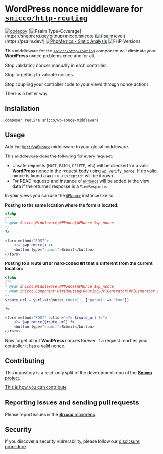 # WordPress nonce middleware for [`snicco/http-routing`](https://github.com/snicco/http-routing)

[![codecov](https://img.shields.io/badge/Coverage-100%25-success
)](https://codecov.io/gh/sniccowp/sniccowp)
[![Psalm Type-Coverage](https://shepherd.dev/github/snicco/snicco/coverage.svg?)](https://shepherd.dev/github/snicco/snicco)
[![Psalm level](https://shepherd.dev/github/snicco/snicco/level.svg?)](https://psalm.dev/)
[![PhpMetrics - Static Analysis](https://img.shields.io/badge/PhpMetrics-Static_Analysis-2ea44f)](https://snicco.github.io/snicco/phpmetrics/WPNonce/index.html)
![PHP-Versions](https://img.shields.io/badge/PHP-%5E7.4%7C%5E8.0%7C%5E8.1-blue)

This middleware for the [`snicco/http-routing`](https://github.com/snicco/http-routing) component will eliminate your **WordPress** nonce problems once and for all.

Stop validating nonces manually in each controller.

Stop forgetting to validate nonces.

Stop coupling your controller code to your views through nonce actions.

There is a better way.

## Installation

```shell
composer require snicco/wp-nonce-middleware
```

## Usage

Add the [`VerifyWPNonce`](src/VerifyWPNonce.php) middleware to your global middleware.

This middleware does the following for every request:

- Unsafe requests (`POST`, `PATCH`, `DELETE`, etc) will be checked for a valid **WordPress** nonce in the request body using [`wp_verify_nonce`](https://developer.wordpress.org/reference/functions/wp_verify_nonce/). If no valid nonce is found a `401 HTTPException` will be thrown.
- For READ requests and instance of [`WPNonce`](src/WPNonce.php) will be added to the view data if the returned response is a `ViewResponse`.

In your views you can use the  [`WPNonce`](src/WPNonce.php) instance like so:

**Posting to the same location where the form is located:**

```php
<?php
/**
* @var Snicco\Middleware\WPNonce\WPNonce $wp_nonce 
*/
?>

<form method="POST">
    <?= $wp_nonce() ?>
    <button type="submit">Submit</button>
</form>
```

**Posting to a route url or hard-coded url that is different from the current location:**

```php
<?php
/**
* @var Snicco\Middleware\WPNonce\WPNonce $wp_nonce 
* @var Snicco\Component\HttpRouting\Routing\UrlGenerator\UrlGenerator $url 
*/
$route_url = $url->toRoute('route1', ['param1' => 'foo']);

?>

<form method="POST" action="<?= $route_url ?>">
    <?= $wp_nonce($route_url) ?>
    <button type="submit">Submit</button>
</form>
```

Now forget about **WordPress** nonces forever. If a request reaches your controller it has a valid nonce. 

## Contributing

This repository is a read-only split of the development repo of the [**Snicco** project](https://github.com/snicco/snicco).

[This is how you can contribute](https://github.com/snicco/snicco/blob/master/CONTRIBUTING.md).

## Reporting issues and sending pull requests

Please report issues in the
[**Snicco** monorepo](https://github.com/snicco/snicco/blob/master/CONTRIBUTING.md##using-the-issue-tracker).

## Security

If you discover a security vulnerability, please follow
our [disclosure procedure](https://github.com/snicco/snicco/blob/master/SECURITY.md).
